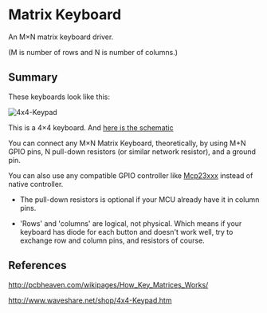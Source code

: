 # Matrix Keyboard

An M×N matrix keyboard driver.

(M is number of rows and N is number of columns.)

## Summary

These keyboards look like this:

![4x4-Keypad](http://www.waveshare.net/photo/accBoard/4x4-Keypad/4x4-Keypad-3.jpg)

This is a 4×4 keyboard. And [here is the schematic](http://www.waveshare.net/w/upload/3/3d/4x4-Keypad_schematic.pdf)

You can connect any M×N Matrix Keyboard, theoretically, by using M+N GPIO pins, N pull-down resistors (or similar network resistor), and a ground pin.

You can also use any compatible GPIO controller like [Mcp23xxx](../Mcp23xxx) instead of native controller.

* The pull-down resistors is optional if your MCU already have it in column pins.

* 'Rows' and 'columns' are logical, not physical. Which means if your keyboard has diode for each button and doesn't work well, try to exchange row and column pins, and resistors of course.

## References

http://pcbheaven.com/wikipages/How_Key_Matrices_Works/

http://www.waveshare.net/shop/4x4-Keypad.htm
